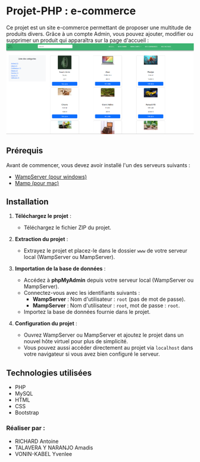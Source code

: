 # Projet-PHP : e-commerce

Ce projet est un site e-commerce permettant de proposer une multitude de produits divers. Grâce à un compte Admin, vous pouvez ajouter, modifier ou supprimer un produit qui apparaîtra sur la page d'accueil : 
![](/accueil.png)

## Prérequis

Avant de commencer, vous devez avoir installé l'un des serveurs suivants :
- [WampServer (pour windows)](https://wampserver.aviatechno.net/)
- [Mamp (pour mac)](https://www.mamp.info/en/downloads/)

## Installation

1. **Téléchargez le projet** :
   - Téléchargez le fichier ZIP du projet.

2. **Extraction du projet** :
   - Extrayez le projet et placez-le dans le dossier `www` de votre serveur local (WampServer ou MampServer).

3. **Importation de la base de données** :
   - Accédez à **phpMyAdmin** depuis votre serveur local (WampServer ou MampServer).
   - Connectez-vous avec les identifiants suivants :
     - **WampServer** : Nom d'utilisateur : `root` (pas de mot de passe).
     - **MampServer** : Nom d'utilisateur : `root`, mot de passe : `root`.
   - Importez la base de données fournie dans le projet.

4. **Configuration du projet** :
   - Ouvrez WampServer ou MampServer et ajoutez le projet dans un nouvel hôte virtuel pour plus de simplicité.
   - Vous pouvez aussi accéder directement au projet via `localhost` dans votre navigateur si vous avez bien configuré le serveur.

## Technologies utilisées

- PHP
- MySQL
- HTML
- CSS
- Bootstrap

### Réaliser par : 
- RICHARD Antoine
- TALAVERA Y NARANJO Amadis
- VONIN-KABEL Yvenlee
